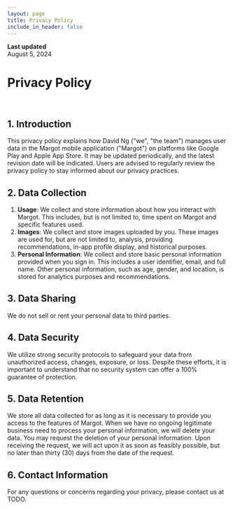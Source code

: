 ```yaml
---
layout: page
title: Privacy Policy
include_in_header: false
---
```


**Last updated**  
August 5, 2024

# Privacy Policy

<br>

## 1. Introduction

This privacy policy explains how David Ng ("we", "the team") manages user data in the Margot mobile application ("Margot") on platforms like Google Play and Apple App Store. It may be updated periodically, and the latest revision date will be indicated. Users are advised to regularly review the privacy policy to stay informed about our privacy practices.

## 2. Data Collection

1. **Usage**: We collect and store information about how you interact with Margot. This includes, but is not limited to, time spent on Margot and specific features used.
2. **Images**: We collect and store images uploaded by you. These images are used for, but are not limited to, analysis, providing recommendations, in-app profile display, and historical purposes.
3. **Personal Information**: We collect and store basic personal information provided when you sign in. This includes a user identifier, email, and full name. Other personal information, such as age, gender, and location, is stored for analytics purposes and recommendations.

## 3. Data Sharing

We do not sell or rent your personal data to third parties.

## 4. Data Security

We utilize strong security protocols to safeguard your data from unauthorized access, changes, exposure, or loss. Despite these efforts, it is important to understand that no security system can offer a 100% guarantee of protection.

## 5. Data Retention

We store all data collected for as long as it is necessary to provide you access to the features of Margot. When we have no ongoing legitimate business need to process your personal information, we will delete your data. You may request the deletion of your personal information. Upon receiving the request, we will act upon it as soon as feasibly possible, but no later than thirty (30) days from the date of the request.

## 6. Contact Information

For any questions or concerns regarding your privacy, please contact us at TODO.
